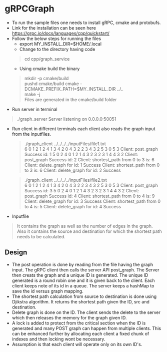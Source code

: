 # gRPCGraph

 - To run the sample files one needs to install gRPC, cmake and protobufs. 
 - Link for the installation can be seen here https://grpc.io/docs/languages/cpp/quickstart/
 - Follow the below steps for running the files
   - export MY_INSTALL_DIR=$HOME/.local
   - Change to the directory having code 
    > cd cpp/graph_service
   -  Using cmake build the binary 
    > mkdir -p cmake/build  
    > pushd cmake/build 
    > cmake -DCMAKE_PREFIX_PATH=$MY_INSTALL_DIR ../..  
    > make -j    
    > Files are generated in the cmake/build folder
 - Run server in terminal 
  > ./graph_server 
  > Server listening on 0.0.0.0:50051
  
 - Run client in different terminals each client also reads the graph input from the inputfiles.
   > ./graph_client ../../../../inputFiles/file1.txt  
6 
0 1  2 
1 2  4 
1 3  4 
2 0  4 
3 2  2 
3 4  3 
2 5  3 
0 5  3 
Client: post_graph Success id: 1 
5 
0 2  4 
0 1  2 
1 4  3 
2 3  2 
3 1  4 
4 3  2 
Client: post_graph Success id: 2 
Client: shortest_path from 0 to 3 is: 6 
Client: delete_graph for id: 1 Success 
Client: shortest_path from 0 to 3 is: 6 
Client: delete_graph for id: 2 Success 

   > ./graph_client ../../../../inputFiles/file2.txt  
6 
0 1  2 
1 2  4 
1 3  4 
2 0  4 
3 2  2 
3 4  3 
2 5  3 
0 5  3 
Client: post_graph Success id: 3 
5 
0 2  4 
0 1  2 
1 4  3 
2 3  2 
3 1  4 
4 3  2 
Client: post_graph Success id: 4 
Client: shortest_path from 0 to 4 is: 9 
Client: delete_graph for id: 3 Success 
Client: shortest_path from 0 to 4 is: 5 
Client: delete_graph for id: 4 Success 
  
- Inputfile  
> It contains the graph as well as the number of edges in the graph. Also it contains the source and destination for which the shortest path needs to be calculated.
 
## Design 
 - The post operation is done by reading from the file having the graph input. The gRPC client then calls the server API post_graph. The Server then creats the graph and a unique ID is generated. The unique ID generated is a round robin one and it is given back to the client. Each client keeps note of its id in a queue.
The server keeps a hashMap to save the id versus graph mapping. 
 - The shortest path calculation from source to destination is done using Djikstra algorithm. It returns the shortest path given the ID, src and destination. 
 - Delete graph is done on the ID. The client sends the delete to the server which then releases the memory for the graph given ID. 
 - A lock is added to protect from the critical section when the ID is generated and many POST graph can happen from multiple clients. This can be enhanced further by allocating each client a fixed chunk of indexes and then locking wont be necessary.
 - Assumption is that each client will operate only on its own ID's. 
